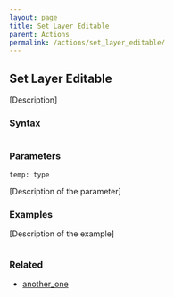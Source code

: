 ```yaml
---
layout: page
title: Set Layer Editable
parent: Actions
permalink: /actions/set_layer_editable/
---
```


## Set Layer Editable

[Description]

### Syntax

```js

```

### Parameters

`temp: type`

[Description of the parameter]

### Examples

[Description of the example]

```js

```

### Related

- [another_one](./another_one.md)

